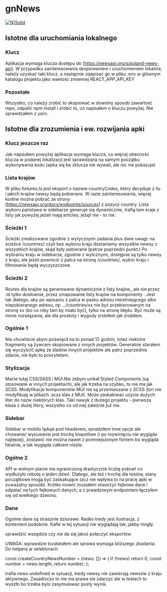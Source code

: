 # gnNews

[![N|Solid](https://www.clipartmax.com/png/middle/379-3794436_react-icon-react-icon.png)](https://nodesource.com/products/nsolid)

## Istotne dla uruchomiania lokalnego

### Klucz

Aplikacja wymaga klucza dostępu do [https://newsapi.org/s/poland-news-api]. W przypadku zainteresowania skopiowaniem i uruchomieniem lokalnie, należy uzyskać taki klucz, a następnie zqapisać go w pliku .env w glównym katalogu projektu jako waetość zmiennej REACT_APP_API_KEY

### Pozostałe

Wszystko, co należy zrobić to skopiować w dowolny sposób zawartość repo, odpalić npm install i zrobić to, co napisałem o kluczu powyżej. Nie sprawdzałem z yarn.

## Istotne dla zrozumienia i ew. rozwijania apki

### Klucz jeszcze raz

Jak napisałem powyżej aplikacja wymaga klucza, co więcej obecność klucza w podanej lokalizacji jest sprawdzana na samym początku wykonywania kodu (apka się be zklucza nie wywali, ale nic nie pokazuje)

### Lista krajów

W pliku fixtures.ts jest eksport o nazwie countryCodes, który decyduje z ilu i jakich krajów newsy będą pobierane. W razie zainteresowania, więcej kodów można pobrać ze strony
[https://newsapi.org/docs/endpoints/sources]
z pozycji country.
Lista wyboru państawa w sidebarze generuje się dynamicznie, trafią tam kraje z listy jak powyżej jeżeli mają articles; jezęli nie - to nie.

### Ścieżki 1

Ścieżki zrealizowane zgodnie z wytycznymi zadania plus dwie uwagi: na ścieżce /countries/ czyli bez wyboru kraju dostaniemy wszystkie newsy z wszystkich krajów, skąd były pobierane (patrze poprzedni punkt.) Po wybraniu kraju w sidebarze, zgodnie z wytcznymi, dostępne są tylko newsy z kraju, ale jeżeli powrócić z palca na stronę /countries/, wybór kraju i filtrowanie będą wyczyszczone.

### Ścieżki 2

Routes dla krajów są generowane dynamicznie z listy krajów,, ale nie przez :id tylko dosłownie, przez zmapowanie listy krajów na komponenty <Route>. Jest tak dlatego, aby po wpisaniu z palca w pasku adresu nieistniejącego albo niepobieranego adresu, np .../countries/xx nie być przekiorowanym na stronę xx (bo co niby tam by miało być), tylko na stronę błędu. Być może są innne rozwiązania, ale dla prostoty i wygody zrobiłem jak zrobiłem.

### Ogólnie 1

Nie chcieliście abym poświęcił na to ponad 12 godzin, toteż niektóre fragmenty są żywcem skopiowane z innych projektów. Generalnie starałem się wyczyścić apkę ze śladów innych projektów ale patrz poprzednie zdanie, nie było to priorytetem.

### Stylizacja

Macie tutaj CSS/SASS i MUI.Nie żebym unikał Styled Components (są stosowane w innych projektach), ale jak trzeba na szybko, to nie ma jak SCSS. Modyfikacje komponentów MUI nie są przemieszane z SCSS (tzn nie modyfikuję w plikach .scss klas z MUI).
Może zaskakiwać użycie dużych liter do nazw niektórych klas. Taki nawyk z dużego projektu - pierwsza klasa z dużej litery, wszystko co od niej zależnie już nie.

### Sidebar

Sidebar w mobilu ląduje pod headerem, spradziłem inne opcje ale chowanie/ wysuwanie jest trochę klopotliwe (i po rozwinięciu nie wygląda najlepiej), zostawić nie można nawet z pomniejszonym fontem bo wygląda fatalnie, a tak wygląda całkiem nieźle.

### Ogólne 2

API w wolnym planie ma ograniczoną drastycznie liczbę pobrań co wydłużyło robotę o jeden dzień. Dlatego, ale też i trochę dla testów, stany początkowe mogą być zaskakujące (acz nie wpływa to na pracę apki w zuważalny sposób). Krótko mowić musiałem stworzyć fejkowe dane i odpalać na tych fejkowych danych, a z prawdziwym endpointem łączyłem się od wielkiego dzwonu.

### Dane

Ogolnie dane są strasznie dziurawe. Radko kiedy jest ilustracja, z kontentem podobnie. Kafle w tej sytuacji nie wyglądają tak, jakby mogły.

sprawdzić wszędzie czy nie da się jakoś połaczyć eksportów

UWAGA: wprawdzie tozałatałem ale sprawa wymaga bliższego zbadania. Do helpera w selektorach

const createCountryNewsNumber = (news: []) => {
if (!news) return 0;
const number = news.length;
return number;
};

trafia news undefined w sytuacji, kiedy newsy nie zawierają newsów z kraju aktywnego. Zasadniczo to nie ma prawa sie zdarzyć ale w testach to wyszło bo trzeba bylo zasymulowac pusty wynik.
